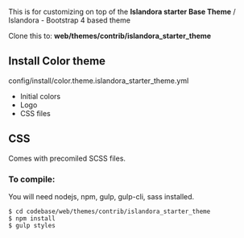This is for customizing on top of the __Islandora starter Base Theme__ / Islandora - Bootstrap 4 based theme

Clone this to: __web/themes/contrib/islandora_starter_theme__

## Install Color theme
config/install/color.theme.islandora_starter_theme.yml
* Initial colors
* Logo
* CSS files

## CSS
Comes with precomiled SCSS files. 

### To compile:
You will need nodejs, npm, gulp, gulp-cli, sass installed.
```
$ cd codebase/web/themes/contrib/islandora_starter_theme
$ npm install
$ gulp styles
```